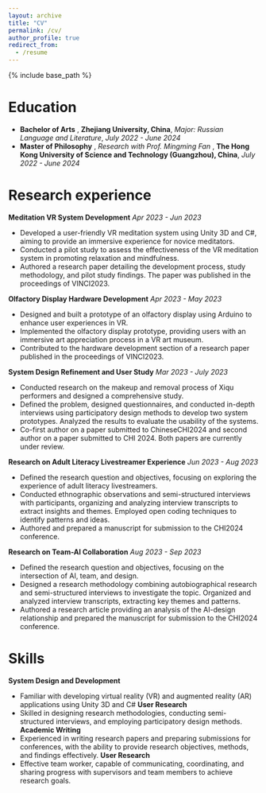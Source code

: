 ```yaml
---
layout: archive
title: "CV"
permalink: /cv/
author_profile: true
redirect_from:
  - /resume
---
```


{% include base_path %}

Education
======
* **Bachelor of Arts** , **Zhejiang University, China**, *Major: Russian Language and Literature*,  *July 2022 - June 2024*  
* **Master of Philosophy** , *Research with Prof. Mingming Fan* , **The Hong Kong University of Science and Technology (Guangzhou), China**, *July 2022 - June 2024* 


Research experience
======
**Meditation VR System Development**  *Apr 2023 - Jun 2023*  
* Developed a user-friendly VR meditation system using Unity 3D and C\#, aiming to provide an immersive experience for novice meditators.
* Conducted a pilot study to assess the effectiveness of the VR meditation system in promoting relaxation and mindfulness.
* Authored a research paper detailing the development process, study methodology, and pilot study findings. The paper was published in the proceedings of VINCI2023.

**Olfactory Display Hardware Development**  *Apr 2023 - May 2023*  
* Designed and built a prototype of an olfactory display using Arduino to enhance user experiences in VR.
* Implemented the olfactory display prototype, providing users with an immersive art appreciation process in a VR art museum.
* Contributed to the hardware development section of a research paper published in the proceedings of VINCI2023.

**System Design Refinement and User Study**  *Mar 2023 - July 2023*  
* Conducted research on the makeup and removal process of Xiqu performers and designed a comprehensive study.
* Defined the problem, designed questionnaires, and conducted in-depth interviews using participatory design methods to develop two system prototypes. Analyzed the results to evaluate the usability of the systems.
* Co-first author on a paper submitted to ChineseCHI2024 and second author on a paper submitted to CHI 2024. Both papers are currently under review.

**Research on Adult Literacy Livestreamer Experience**  *Jun 2023 - Aug 2023*  
* Defined the research question and objectives, focusing on exploring the experience of adult literacy livestreamers.
* Conducted ethnographic observations and semi-structured interviews with participants, organizing and analyzing interview transcripts to extract insights and themes. Employed open coding techniques to identify patterns and ideas.
* Authored and prepared a manuscript for submission to the CHI2024 conference.

**Research on Team-AI Collaboration**  *Aug 2023 - Sep 2023*  
* Defined the research question and objectives, focusing on the intersection of AI, team, and design.
* Designed a research methodology combining autobiographical research and semi-structured interviews to investigate the topic. Organized and analyzed interview transcripts, extracting key themes and patterns.
* Authored a research article providing an analysis of the AI-design relationship and prepared the manuscript for submission to the CHI2024 conference.


  

  
Skills
======
**System Design and Development**
* Familiar with developing virtual reality (VR) and augmented reality (AR) applications using Unity 3D and C#
**User Research**
* Skilled in designing research methodologies, conducting semi-structured interviews, and employing participatory design methods.
**Academic Writing**
* Experienced in writing research papers and preparing submissions for conferences, with the ability to provide research objectives, methods, and findings effectively.
**User Research**
* Effective team worker, capable of communicating, coordinating, and sharing progress with supervisors and team members to achieve research goals.


